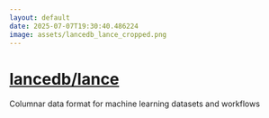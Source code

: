 ```yaml
---
layout: default
date: 2025-07-07T19:30:40.486224
image: assets/lancedb_lance_cropped.png
---
```


# [lancedb/lance](https://github.com/lancedb/lance)

Columnar data format for machine learning datasets and workflows

